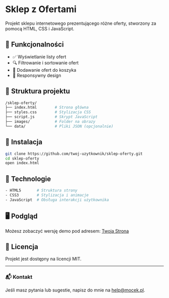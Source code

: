 # Sklep z Ofertami

Projekt sklepu internetowego prezentującego różne oferty, stworzony za pomocą HTML, CSS i JavaScript.

## 📌 Funkcjonalności
- ✅ Wyświetlanie listy ofert
- 🔍 Filtrowanie i sortowanie ofert
- 🛒 Dodawanie ofert do koszyka
- 📱 Responsywny design

## 📁 Struktura projektu
```bash
/sklep-oferty/
├── index.html        # Strona główna
├── styles.css        # Stylizacja CSS
├── script.js         # Skrypt JavaScript
├── images/           # Folder na obrazy
└── data/             # Pliki JSON (opcjonalnie)
```

## 🔧 Instalacja
```bash
git clone https://github.com/twoj-uzytkownik/sklep-oferty.git
cd sklep-oferty
open index.html
```

## 🌟 Technologie
```bash
- HTML5       # Struktura strony
- CSS3        # Stylizacja i animacje
- JavaScript  # Obsługa interakcji użytkownika
```

## 🖥 Podgląd
Możesz zobaczyć wersję demo pod adresem: [Twoja Strona](https://twojastrona.com)

## 📜 Licencja
Projekt jest dostępny na licencji MIT.

---
### 📬 Kontakt
Jeśli masz pytania lub sugestie, napisz do mnie na [help@mocek.pl](mailto:help@mocek.pl).

